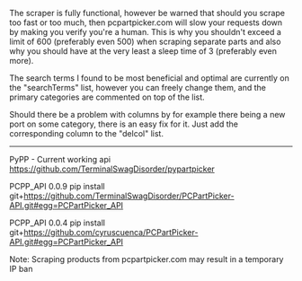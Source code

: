 The scraper is fully functional, however be warned that should you scrape too fast or too much, then pcpartpicker.com will slow your requests down by making you verify you're a human. This is why you shouldn't exceed a limit of 600 (preferably even 500) when scraping separate parts and also why you should have at the very least a sleep time of 3 (preferably even more).

The search terms I found to be most beneficial and optimal are currently on the "searchTerms" list, however you can freely change them, and the primary categories are commented on top of the list.

Should there be a problem with columns by for example there being a new port on some category, there is an easy fix for it. Just add the corresponding column to the "delcol" list.

_______


PyPP - Current working api
https://github.com/TerminalSwagDisorder/pypartpicker

PCPP_API 0.0.9
pip install git+https://github.com/TerminalSwagDisorder/PCPartPicker-API.git#egg=PCPartPicker_API

PCPP_API 0.0.4
pip install git+https://github.com/cyruscuenca/PCPartPicker-API.git#egg=PCPartPicker_API


Note: Scraping products from pcpartpicker.com may result in a temporary IP ban
